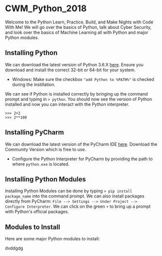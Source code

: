 # CWM_Python_2018
Welcome to the Python Learn, Practice, Build, and Make Nights with Code With Me! We will go over the basics of Python, talk about Cyber Security, and look over the basics of Machine Learning all with Python and major Python modules.   

## Installing  Python
We can download the latest version of Python 3.6.X [here](https://www.python.org/downloads/). Ensure you download and install the correct 32-bit or 64-bit for your system.

* Windows: Make sure the checkbox `````"add Python to %PATH%"````` is checked during the instillation.

We can see if Python is installed correctly by bringing up the command prompt and typing in ```> python```. You should now see the version of Python installed and now you can interact with the Python interpreter.

```
>>> 2+2
>>> 2**100
```

## Installing PyCharm
We can download the latest version of the PyCharm IDE [here](https://www.jetbrains.com/pycharm/download/#section=windows). Download the Community Version which is free to use. 

* Configure the Python Interpreter for PyCharm by providing the path to where ```python.exe``` is located.

## Installing Python Modules
Installing Python Modules can be done by typing ```> pip install package_name``` into the command prompt. We can also install packages directly from PyCharm: ```File --> Settings --> Under Project --> Configure Interpreter```. We can click on the green ```+``` to bring up a prompt with Python's official packages. 

## Modules to Install 
Here are some major Python modules to install:





dvddgdg